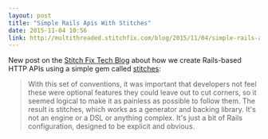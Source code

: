 ```yaml
---
layout: post
title: "Simple Rails Apis With Stitches"
date: 2015-11-04 10:56
link: http://multithreaded.stitchfix.com/blog/2015/11/04/simple-rails-apis-with-stitches/
---
```


New post on the [Stitch Fix Tech Blog][blog] about how we create Rails-based HTTP APIs using a simple gem called [stitches]:

> With this set of conventions, it was important that developers not feel these were optional features they could leave out to cut corners, so it seemed logical to make it as painless as possible to follow them. The result is stitches, which works as a generator and backing library. It's not an engine or a DSL or anything complex. It's just a bit of Rails configuration, designed to be explicit and obvious.

[post]: http://multithreaded.stitchfix.com/blog/2015/11/04/simple-rails-apis-with-stitches/
[blog]: http://multithreaded.stitchfix.com/blog
[stitches]: https://github.com/stitchfix/stitches
